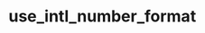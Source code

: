 # use_intl_number_format

<!-- cmdrun python3 ../extract_doc_comment.py use_intl_number_format  -->
